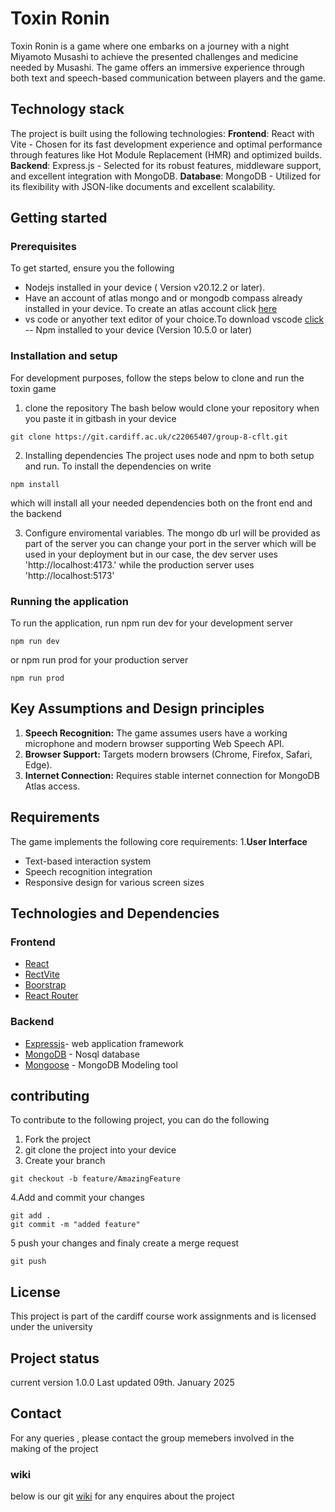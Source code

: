 # Toxin Ronin

Toxin Ronin is a game where one embarks on a journey with a night Miyamoto Musashi to achieve the presented challenges and medicine needed by Musashi. The game offers an immersive experience through both text and speech-based communication between players and the game.
## Technology stack
The project is built using the following technologies:
**Frontend**: React with Vite - Chosen for its fast development experience and optimal performance through features like Hot Module Replacement (HMR) and optimized builds.
**Backend**: Express.js - Selected for its robust features, middleware support, and excellent integration with MongoDB.
**Database**: MongoDB - Utilized for its flexibility with JSON-like documents and excellent scalability.
## Getting started
### Prerequisites
To get started, ensure you the following 
- Nodejs installed in your device ( Version v20.12.2 or later).
- Have an account of atlas mongo and or mongodb compass already installed in your device. To create an atlas account click [here](https://www.mongodb.com/cloud/atlas/register)
- vs code or anyother text editor of your choice.To download vscode [click](https://code.visualstudio.com/download) 
-- Npm installed to your device (Version 10.5.0 or later)
### Installation and setup
For development purposes, follow the steps below to clone and run the toxin game 
1. clone the repository
The bash below would clone your repository when you paste it in gitbash in your device
```
git clone https://git.cardiff.ac.uk/c22065407/group-8-cflt.git
```
2. Installing dependencies 
The project uses node and npm to both setup and run.
To install the dependencies on write 
``` 
npm install 
``` 
which will install all your needed dependencies both on the front end and the backend

3. Configure enviromental variables.
The mongo db url will be provided as part of the server
you can change your port in the server which will be used in your deployment but in our case, the dev server uses 'http://localhost:4173.' while the production server uses 'http://localhost:5173'
### Running the application
To run the application, run npm run dev for your development server 
```
npm run dev
```
or npm run prod for your production server
```
npm run prod 
```
## Key Assumptions and Design principles
1. **Speech Recognition:** The game assumes users have a working microphone and modern browser supporting Web Speech API.
2. **Browser Support:**  Targets modern browsers (Chrome, Firefox, Safari, Edge).
3. **Internet Connection:**  Requires stable internet connection for MongoDB Atlas access.
## Requirements
The game implements the following core requirements:
1.**User Interface**
- Text-based interaction system
- Speech recognition integration
- Responsive design for various screen sizes
## Technologies and Dependencies
### Frontend
- [React](https://react.dev/)
- [RectVite](https://vite.dev/)
- [Boorstrap](https://getbootstrap.com/)
- [React Router](https://reactrouter.com/)
### Backend
- [Expressjs](https://expressjs.com/)- web application framework
- [MongoDB](https://www.mongodb.com/) - Nosql database
- [Mongoose](https://mongoosejs.com/) - MongoDB Modeling tool
## contributing

To contribute to the following project, you can do the following

1. Fork the project
2. git clone the project into your device
3. Create your branch 
```
git checkout -b feature/AmazingFeature
```
4.Add and commit your changes
```
git add .
git commit -m "added feature"
```
5 push your changes and finaly create a merge request
```
git push
```
## License
This project is part of the cardiff course work assignments and is licensed under the university

## Project status

current version 1.0.0
Last updated 09th. January 2025

## Contact

For any queries , please contact the group memebers involved in the making of the project 

### wiki
below is our git [wiki](https://git.cardiff.ac.uk/c22065407/group-8-cflt/-/wikis/home) for any enquires about the project